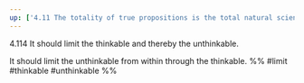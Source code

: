 ```yaml
---
up: ['4.11 The totality of true propositions is the total natural science (or the totality of the natural sciences).']
---
```

4.114 It should limit the thinkable and thereby the unthinkable.

It should limit the unthinkable from within through the thinkable.
%%
#limit #thinkable #unthinkable %%